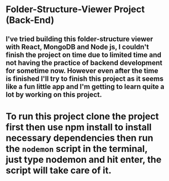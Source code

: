 # Folder-Structure-Viewer Project (Back-End)
## I've tried building this folder-structure viewer with React, MongoDB and Node js, I couldn't finish the project on time due to limited time and not having the practice of backend development for sometime now. However even after the time is finished I'll try to finish this project as it seems like  a fun little app and I'm getting to learn quite a lot by working on this project.

# To run this project clone the project first then use npm install to install necessary dependencies then run the `nodemon` script in the terminal, just type nodemon and hit enter, the script will take care of it.
